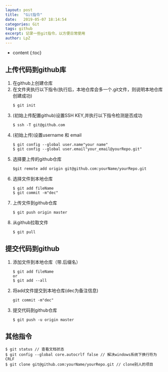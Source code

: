 ```yaml
---
layout: post
title:  "Git指令"
date:   2019-05-07 18:14:54
categories: Git
tags: github
excerpt: 记录一些git指令，以方便日常使用
author: LpZ
---
```


* content
{:toc}

## 上传代码到github库
1. 在github上创建仓库
2. 在文件夹执行以下指令(执行后，本地仓库会多一个.git文件，则说明本地仓库创建成功)
    ```
    $ git init
    ```
3. (初始上传配置github)设置SSH KEY,并执行以下指令检测是否成功
    ```
    $ ssh -T git@github.com
    ```
4. (初始上传)设置username 和 email
    ```
    $ git config --global user.name"your name"
    $ git config --global user.email"your_email@yourRepo.git"
    ```
5. 选择要上传的github仓库
    ```
    $git remote add origin git@github.com:yourName/yourRepo.git
    ```
6. 选择文件到本地仓库
    ```
    $ git add fileName
    $ git commit -m"dec"
    ```
7. 上传文件到github仓库
    ```
    $ git push origin master
    ```
8. 从github拉取文件
    ```
    $ git pull
    ```

## 提交代码到github
1. 添加文件到本地仓库（带.后缀名）
    ```
    $ git add fileName
    or
    $ git add --all
    ```
2. 将add文件提交到本地仓库(dec为备注信息)
    ```
    git commit -m"dec"
    ```
3. 提交代码到github仓库
    ```
    $ git push -u origin master
    ```

## 其他指令
    $ git status // 查看文档状态
    $ git config --global core.autocrlf false // 解决windows系统下换行符为CRLF
    $ git clone git@github.com:yourName/yourRepo.git // clone别人的项目
    